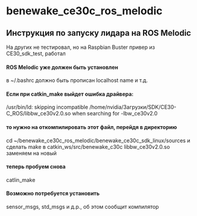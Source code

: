 # benewake_ce30c_ros_melodic
 
## Инструкция по запуску лидара на ROS Melodic
На других не тестировал, но на Raspbian Buster привер из CE30_sdk_test, работал

#### ROS Melodic уже должен быть установлен
в ~/.bashrc должно быть прописан localhost name и т.д.


#### Если при catkin_make выйдет ошибка драйвера:
/usr/bin/ld: skipping incompatible /home/nvidia/Загрузки/SDK/CE30-C_ROS/libbw_ce30v2.0.so when searching for -lbw_ce30v2.0
#### то нужно на откомпилировать этот файл, перейдя в директорию 
cd ~/benewake_ce30c_ros_melodic/benewake_ce30c_sdk_linux/sources и сделать make 
в catkin_ws/src/benewake_c30c libbw_ce30v2.0.so заменяем на новый
#### теперь пробуем снова 
catlin_make


#### Возможно потребуется установить 
sensor_msgs, std_msgs и д.р., об этом сообщит компилятор
